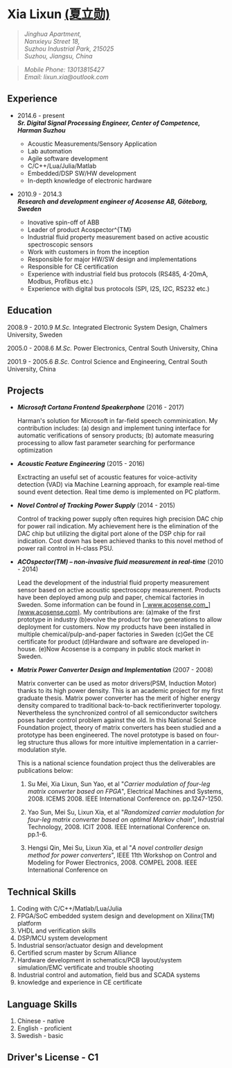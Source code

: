 # **Xia Lixun [(夏立勋)](http://www.linkedin.com/pub/lixun-xia/1b/212/219)**


>_Jinghua Apartment,_  
_Nanxieyu Street 18,_  
_Suzhou Industrial Park, 215025_  
_Suzhou, Jiangsu, China_

>_Mobile Phone: 13013815427_  
_Email: lixun.xia@outlook.com_

## **Experience**
* 2014.6 - present  
    **_Sr. Digital Signal Processing Engineer, Center of Competence, Harman Suzhou_**

    * Acoustic Measurements/Sensory Application
    * Lab automation
    * Agile software development
    * C/C++/Lua/Julia/Matlab
    * Embedded/DSP SW/HW development
    * In-depth knowledge of electronic hardware

* 2010.9 - 2014.3  
    **_Research and development engineer of Acosense AB, Göteborg, Sweden_**

    * Inovative spin-off of ABB
    * Leader of product Acospector^{TM}
    * Industrial fluid property measurement based on active acoustic spectroscopic sensors
    * Work with customers in from the inception
    * Responsible for major HW/SW design and implementations
    * Responsible for CE certification
    * Experience with industrial field bus protocols (RS485, 4-20mA, Modbus, Profibus etc.)
    * Experience with digital bus protocols (SPI, I2S, I2C, RS232 etc.)

## **Education**
2008.9 - 2010.9 _M.Sc._ Integrated Electronic System Design, Chalmers University, Sweden

2005.0 - 2008.6 _M.Sc._ Power Electronics, Central South University, China

2001.9 - 2005.6 _B.Sc._ Control Science and Engineering, Central South University, China


## **Projects**
* **_Microsoft Cortana Frontend Speakerphone_** (2016 - 2017)

    Harman's solution for Microsoft in far-field speech comminication. My contribution includes: (a) design and implement tuning interface for automatic verifications of sensory products; (b) automate measuring processing to allow fast parameter searching for performance optimization

* **_Acoustic Feature Engineering_** (2015 - 2016)

    Exctracting an useful set of acoustic features for voice-activity detection (VAD) via Machine Learning approach, for example real-time sound event detection. Real time demo is implemented on PC platform.

* **_Novel Control of Tracking Power Supply_** (2014 - 2015)

    Control of tracking power supply often requires high precision DAC chip for power rail indication. My achievement here is the elimination of the DAC chip but utilizing the digital port alone of the DSP chip for rail indication. Cost down has been achieved thanks to this novel method of power rail control in H-class PSU.

* **_ACOspector(TM) – non-invasive fluid measurement in real-time_** (2010 - 2014)

    Lead the development of the industrial fluid property measurement sensor based on active acoustic spectroscopy measurement. Products have been deployed among pulp and paper, chemical factories in Sweden. Some information can be found in [_www.acosense.com_](www.acosense.com). My contributions are: (a)make of the first prototype in industry (b)evolve the product for two generations to allow deployment for customers. Now my products have been installed in multiple chemical/pulp-and-paper factories in Sweden (c)Get the CE certificate for product (d)Hardware and software are developed in-house. (e)Now Acosense is a company in public stock market in Sweden.

* **_Matrix Power Converter Design and Implementation_** (2007 - 2008)

    Matrix converter can be used as motor drivers(PSM, Induction Motor) thanks to its high power density. This is an academic project for my first graduate thesis. Matrix power converter has the merit of higher energy density compared to traditional back-to-back rectifierinverter topology. Nevertheless the synchronized control of all semiconductor switchers poses harder control problem against the old. In this National Science Foundation project, theory of matrix converters has been studied and a prototype has been engineered. The novel prototype is based on four-leg structure thus allows for more intuitive implementation in a carrier-modulation style.

    This is a national science foundation project thus the deliverables are publications below:

    1. Su Mei, Xia Lixun, Sun Yao, et al "_Carrier modulation of four-leg matrix converter based on FPGA_", Electrical Machines and Systems, 2008. ICEMS 2008. IEEE International Conference on. pp.1247-1250.

    2. Yao Sun, Mei Su, Lixun Xia, et al "_Randomized carrier modulation for four-leg matrix converter based on optimal Markov chain_", Industrial Technology, 2008. ICIT 2008. IEEE International Conference on. pp.1-6. 
    
    3. Hengsi Qin, Mei Su, Lixun Xia, et al "_A novel controller design method for power converters_", IEEE 11th Workshop on Control and Modeling for Power Electronics, 2008. COMPEL 2008. IEEE International Conference on

## **Technical Skills**
1. Coding with C/C++/Matlab/Lua/Julia
2. FPGA/SoC embedded system design and development on Xilinx(TM) platform
3. VHDL and verification skills
4. DSP/MCU system development
5. Industrial sensor/actuator design and development
6. Certified scrum master by Scrum Alliance
7. Hardware development in schematics/PCB layout/system simulation/EMC vertificate and trouble shooting
8. Industrial control and automation, field bus and SCADA systems
9. knowledge and experience in CE certificate
 
## **Language Skills**
1. Chinese - native
2. English - proficient
3. Swedish - basic

## **Driver's License - C1** 
